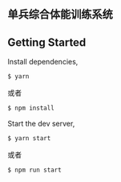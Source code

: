 ## 单兵综合体能训练系统

## Getting Started

Install dependencies,

```bash
$ yarn
```
或者

```bash
$ npm install
```

Start the dev server,

```bash
$ yarn start
```
或者
```bash
$ npm run start
```
